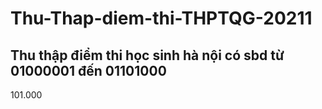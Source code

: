 # Thu-Thap-diem-thi-THPTQG-20211
## Thu thập điểm thi học sinh hà nội có sbd từ 01000001 đến 01101000
101.000
